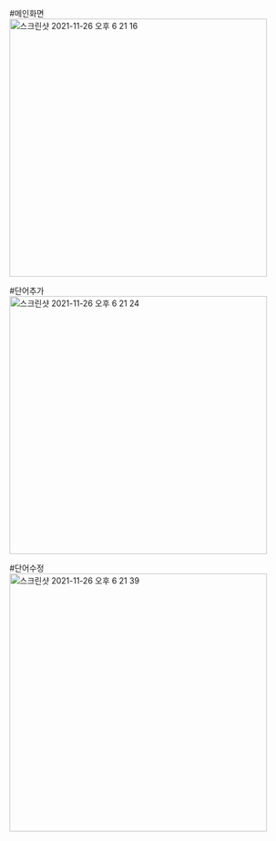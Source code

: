 #메인화면
<img width="452" alt="스크린샷 2021-11-26 오후 6 21 16" src="https://user-images.githubusercontent.com/91178712/143557796-4f41d9cb-621d-45b8-b3e2-0875c4ce0aae.png">

#단어추가
<img width="452" alt="스크린샷 2021-11-26 오후 6 21 24" src="https://user-images.githubusercontent.com/91178712/143557804-d227880f-3d1f-445d-900a-eb16727a61b1.png">

#단어수정
<img width="452" alt="스크린샷 2021-11-26 오후 6 21 39" src="https://user-images.githubusercontent.com/91178712/143557820-1c9e5b56-586a-4a35-b314-7c69cba51bf1.png">
